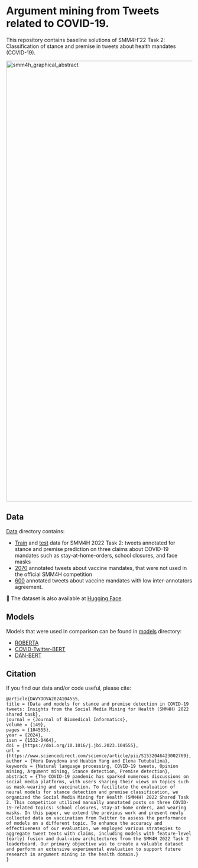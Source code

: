# Argument mining from Tweets related to COVID-19.
This repository contains baseline solutions of SMM4H'22 Task 2: Classification of stance and premise in tweets about health mandates (COVID-19).

<img width="1190" alt="smm4h_graphical_abstract" src="https://github.com/Veranchos/ArgMining_tweets/assets/37894718/44f183ea-b17c-4afc-a7b8-32b35a963c2c">

## Data 
[Data](data) directory contains:
- [Train](data/train) and [test](data/test/smm4h) data for SMM4H 2022 Task 2: tweets annotated for stance and premise prediction on three claims about COVID-19 mandates such as stay-at-home-orders, school closures, and face masks
- [2070](data/test/vaccine_tweets) annotated tweets about vaccine mandates, that were not used in the official SMM4H competition
- [600](data/test/vaccine_tweets/unused) annotated tweets about vaccine mandates with low inter-annotators agreement.

🤗 The dataset is also available at [Hugging Face](https://huggingface.co/datasets/veranchos/arg_mining_tweets).

## Models
Models that were used in comparison can be found in [models](models/) directory:
- [ROBERTA](models/ROBERTA_baseline)
- [COVID-Twitter-BERT](models/CT-Bert)
- [DAN-BERT](models/DAN-Bert)

## Citation
If you find our data and/or code useful, please cite:
```
@article{DAVYDOVA2024104555,
title = {Data and models for stance and premise detection in COVID-19 tweets: Insights from the Social Media Mining for Health (SMM4H) 2022 shared task},
journal = {Journal of Biomedical Informatics},
volume = {149},
pages = {104555},
year = {2024},
issn = {1532-0464},
doi = {https://doi.org/10.1016/j.jbi.2023.104555},
url = {https://www.sciencedirect.com/science/article/pii/S1532046423002769},
author = {Vera Davydova and Huabin Yang and Elena Tutubalina},
keywords = {Natural language processing, COVID-19 tweets, Opinion mining, Argument mining, Stance detection, Premise detection},
abstract = {The COVID-19 pandemic has sparked numerous discussions on social media platforms, with users sharing their views on topics such as mask-wearing and vaccination. To facilitate the evaluation of neural models for stance detection and premise classification, we organized the Social Media Mining for Health (SMM4H) 2022 Shared Task 2. This competition utilized manually annotated posts on three COVID-19-related topics: school closures, stay-at-home orders, and wearing masks. In this paper, we extend the previous work and present newly collected data on vaccination from Twitter to assess the performance of models on a different topic. To enhance the accuracy and effectiveness of our evaluation, we employed various strategies to aggregate tweet texts with claims, including models with feature-level (early) fusion and dual-view architectures from the SMM4H 2022 Task 2 leaderboard. Our primary objective was to create a valuable dataset and perform an extensive experimental evaluation to support future research in argument mining in the health domain.}
}
```
